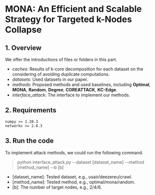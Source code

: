 # MONA: An Efficient and Scalable Strategy for Targeted k-Nodes Collapse

## 1. Overview

We offer the introductions of files or folders in this part.

- _caches_: Results of k-core decomposition for each dataset on the considering of avoiding duplicate computations.
- _datasets_: Used datasets in our paper.
- _methods_: Proposed methods and used baselines, including **Optimal**, **MONA**, **Random**, **Degree**, **COREATTACK**, **KC-Edge**.
- _interface_attack_: The interface to implement our methods.

## 2. Requirements

    numpy >= 1.20.3
    networkx >= 2.6.3

## 3. Run the code

To implement attack methods, we could run the following command.

> python interface_attack.py --dataset [dataset_name] --method [method_name] --b [b]

- [dataset_name]: Tested dataset, e.g., usair/deezereu/crawl.
- [method_name]: Tested method, e.g., optimal/mona/random.
- [b]: The number of target nodes, e.g., 2/4/6.